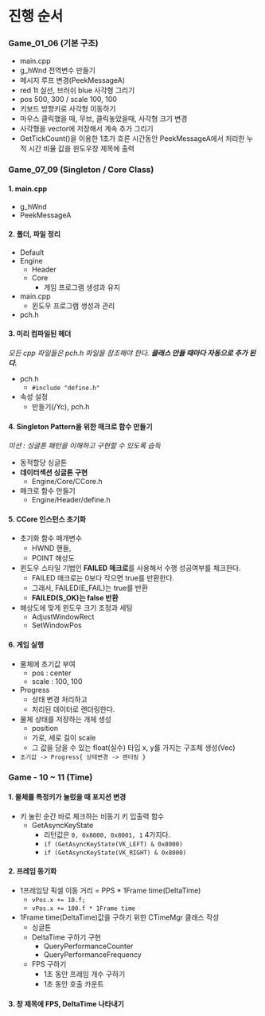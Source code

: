 # 진행 순서

### Game_01_06 (기본 구조)
- main.cpp
- g_hWnd 전역변수 만들기
- 메시지 루프 변경(PeekMessageA)
- red 1t 실선, 브러쉬 blue 사각형 그리기
- pos  500, 300 / scale 100, 100
- 키보드 방향키로 사각형 이동하기
- 마우스 클릭했을 때, 무브, 클릭놓았을때, 사각형 크기 변경
- 사각형을 vector에 저장해서 계속 추가 그리기
- GetTickCount()을 이용한 1초가 흐른 시간동안 PeekMessageA에서 처리한 누적 시간 비율 값을 윈도우창 제목에 출력


### Game_07_09 (Singleton / Core Class)
#### 1. main.cpp
- g_hWnd 
- PeekMessageA

#### 2. 폴더, 파일 정리
- Default
- Engine
  - Header
  - Core
    - 게임 프로그램 생성과 유지
- main.cpp
  - 윈도우 프로그램 생성과 관리
- pch.h

#### 3. 미리 컴파일된 헤더
*모든 cpp 파일들은 pch.h 파일을 참조해야 한다. **클래스 만들 때마다 자동으로 추가 된다.***
- pch.h
  - `#include "define.h"`
- 속성 설정
  - 만들기(/Yc), pch.h

#### 4. Singleton Pattern을 위한 매크로 함수 만들기
*미션 : 싱글톤 패턴을 이해하고 구현할 수 있도록 습득*
- 동적할당 싱글톤
- **데이터섹션 싱글톤 구현**
  - Engine/Core/CCore.h
- 매크로 함수 만들기  
  - Engine/Header/define.h

#### 5. CCore 인스턴스 초기화
- 초기화 함수 매개변수
  - HWND 핸들, 
  - POINT 해상도
- 윈도우 스타일 기법인 **FAILED 매크로**를 사용해서 수행 성공여부를 체크한다.
  - FAILED 매크로는 0보다 작으면 true를 반환한다.
  - 그래서, FAILED(E_FAIL)는 true를 반환
  - **FAILED(S_OK)는 false 반환**
- 해상도에 맞게 윈도우 크기 조정과 세팅
  - AdjustWindowRect
  - SetWindowPos

#### 6. 게임 실행
- 물체에 초기값 부여
  - pos : center
  - scale :  100, 100 
- Progress
  - 상태 변경 처리하고
  - 처리된 데이터로 렌더링한다.
- 물체 상태를 저장하는 개체 생성
  - position
  - 가로, 세로 길이 scale
  - 그 값을 담을 수 있는 float(실수) 타입 x, y를 가지는 구조체 생성(Vec)
- `초기값 -> Progress{ 상태변경 -> 랜더링 }`

### Game - 10 ~ 11 (Time)
#### 1. 물체를 특정키가 눌렀을 때 포지션 변경
- 키 눌린 순간 바로 체크하는 비동기 키 입출력 함수
  - GetAsyncKeyState
    - 리턴값은 `0, 0x8000, 0x8001, 1` 4가지다.
    - `if (GetAsyncKeyState(VK_LEFT) & 0x8000)`
    - `if (GetAsyncKeyState(VK_RIGHT) & 0x8000)`

#### 2. 프레임 동기화
- 1프레임당 픽셀 이동 거리 = PPS * 1Frame time(DeltaTime)
  - `vPos.x += 10.f;`
  - `vPos.x += 100.f * 1Frame time`
- 1Frame time(DeltaTime)값을 구하기 위한 CTimeMgr 클래스 작성
  - 싱글톤
  - DeltaTime 구하기 구현
    - QueryPerformanceCounter
    - QueryPerformanceFrequency
  - FPS 구하기
    - 1초 동안 프레임 개수 구하기
    - 1초 동안 호출 카운트 

#### 3. 창 제목에 FPS, DeltaTime 나타내기
